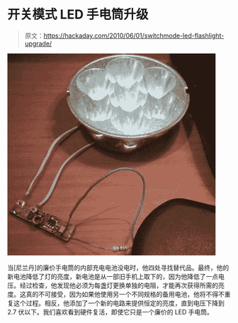 # 开关模式 LED 手电筒升级

> 原文：<https://hackaday.com/2010/06/01/switchmode-led-flashlight-upgrade/>

![](img/8dfbf334186a39407123ca8c5a42d126.png "The-smoke-is-IN (Custom)")

当[尼兰丹]的廉价手电筒的内部充电电池没电时，他四处寻找替代品。最终，他的新电池降低了灯的亮度，新电池是从一部旧手机上取下的，因为他降低了一点电压。经过检查，他发现他必须为每盏灯更换单独的电阻，才能再次获得所需的亮度。这真的不可接受，因为如果他使用另一个不同规格的备用电池，他将不得不重复这个过程。相反，他添加了一个新的电路来提供恒定的亮度，直到电压下降到 2.7 伏以下。我们喜欢看到硬件复活，即使它只是一个廉价的 LED 手电筒。
